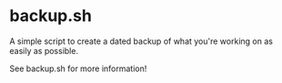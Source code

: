 backup.sh
=========

A simple script to create a dated backup of what you're working on as easily as possible.

See backup.sh for more information!